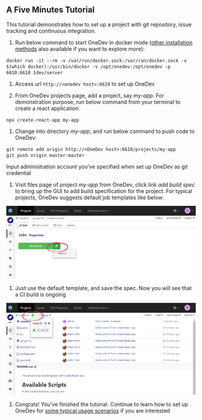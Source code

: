 A Five Minutes Tutorial
---

This tutorial demonstrates how to set up a project with git repository, issue tracking and continuous integration.

1. Run below command to start OneDev in docker mode ([other installation methods](installation-guide.md) also available if you want to explore more):

  ```
  docker run -it --rm -v /var/run/docker.sock:/var/run/docker.sock -v $(which docker):/usr/bin/docker -v /opt/onedev:/opt/onedev -p 6610:6610 1dev/server
  ```
  
1. Access url `http://<onedev host>:6610` to set up OneDev

1. From OneDev projects page, add a project, say _my-app_. For demonstration purpose, run below command from your terminal to create a react application:

  ```
  npx create-react-app my-app
  ```
  
1. Change into directory _my-app_, and run below command to push code to OneDev:

  ```
  git remote add origin http://<OneDev host>:6610/projects/my-app
  git push origin master:master
  ```
  Input administration account you've specified when set up OneDev as git credential
  
1. Visit files page of project _my-app_ from OneDev, click link _add build spec_ to bring up the GUI to add build specification for the project. For typical projects, OneDev suggests default job templates like below:

  ![Add Job Wizard](../images/add-job-wizard.png)
  
1. Just use the default template, and save the spec. Now you will see that a CI build is ongoing

  ![After Add Ci Job](../images/after-add-ci-job.png)
    
1. Congrats! You've finished the tutorial. Continue to learn how to set up OneDev for [some typical usage scenarios](usage-scenarios.md) if you are interested